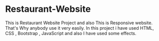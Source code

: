# Restaurant-Website
This is Restaurant Website Project and also This is Responsive website. That's Why anybody use it very easily. In this project i have used HTML, CSS , Bootstrap , JavaScript and also I have used some effects.
